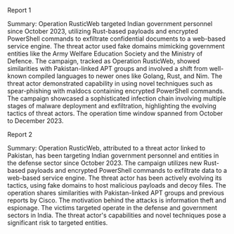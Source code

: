 
Report 1

Summary: Operation RusticWeb targeted Indian government personnel since October 2023, utilizing Rust-based payloads and encrypted PowerShell commands to exfiltrate confidential documents to a web-based service engine. The threat actor used fake domains mimicking government entities like the Army Welfare Education Society and the Ministry of Defence. The campaign, tracked as Operation RusticWeb, showed similarities with Pakistan-linked APT groups and involved a shift from well-known compiled languages to newer ones like Golang, Rust, and Nim. The threat actor demonstrated capability in using novel techniques such as spear-phishing with maldocs containing encrypted PowerShell commands. The campaign showcased a sophisticated infection chain involving multiple stages of malware deployment and exfiltration, highlighting the evolving tactics of threat actors. The operation time window spanned from October to December 2023.





Report 2

Summary:
Operation RusticWeb, attributed to a threat actor linked to Pakistan, has been targeting Indian government personnel and entities in the defense sector since October 2023. The campaign utilizes new Rust-based payloads and encrypted PowerShell commands to exfiltrate data to a web-based service engine. The threat actor has been actively evolving its tactics, using fake domains to host malicious payloads and decoy files. The operation shares similarities with Pakistan-linked APT groups and previous reports by Cisco. The motivation behind the attacks is information theft and espionage. The victims targeted operate in the defense and government sectors in India. The threat actor's capabilities and novel techniques pose a significant risk to targeted entities.


